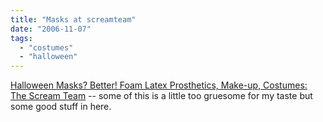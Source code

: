 ```yaml
---
title: "Masks at screamteam"
date: "2006-11-07"
tags: 
  - "costumes"
  - "halloween"
---
```


[Halloween Masks? Better! Foam Latex Prosthetics, Make-up, Costumes: The Scream Team](http://www.screamteam.com/ "Halloween Masks? Better! Foam Latex Prosthetics, Make-up, Costumes: The Scream Team") -- some of this is a little too gruesome for my taste but some good stuff in here.
